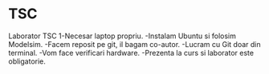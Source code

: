 # TSC
Laborator TSC
1-Necesar laptop propriu.
-Instalam Ubuntu si folosim Modelsim.
-Facem reposit pe git, il bagam co-autor. 
-Lucram cu Git doar din terminal.
-Vom face verificari hardware.
-Prezenta la curs si laborator este obligatorie.

